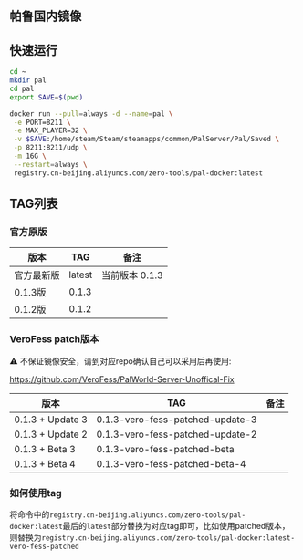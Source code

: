 帕鲁国内镜像
----

## 快速运行
```bash
cd ~
mkdir pal
cd pal
export SAVE=$(pwd)

docker run --pull=always -d --name=pal \
 -e PORT=8211 \
 -e MAX_PLAYER=32 \
 -v $SAVE:/home/steam/Steam/steamapps/common/PalServer/Pal/Saved \
 -p 8211:8211/udp \
 -m 16G \
 --restart=always \
 registry.cn-beijing.aliyuncs.com/zero-tools/pal-docker:latest
```
## TAG列表

### 官方原版
| 版本 | TAG | 备注 | 
| - | - | - |
| 官方最新版 | latest | 当前版本 0.1.3 |
| 0.1.3版 | 0.1.3 | |
| 0.1.2版 | 0.1.2 | |

### VeroFess patch版本
⚠️ 不保证镜像安全，请到对应repo确认自己可以采用后再使用:

https://github.com/VeroFess/PalWorld-Server-Unoffical-Fix

| 版本 | TAG | 备注 | 
| - | - | - |
| 0.1.3 + Update 3 | 0.1.3-vero-fess-patched-update-3 | | 
| 0.1.3 + Update 2 | 0.1.3-vero-fess-patched-update-2 | |
| 0.1.3 + Beta 3 | 0.1.3-vero-fess-patched-beta |  |
| 0.1.3 + Beta 4 | 0.1.3-vero-fess-patched-beta-4 | |

### 如何使用tag
将命令中的`registry.cn-beijing.aliyuncs.com/zero-tools/pal-docker:latest`最后的`latest`部分替换为对应tag即可，比如使用patched版本，则替换为`registry.cn-beijing.aliyuncs.com/zero-tools/pal-docker:latest-vero-fess-patched`
